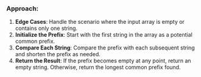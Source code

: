 ### Approach:

1.  **Edge Cases**: Handle the scenario where the input array is empty or contains only one string.
2.  **Initialize the Prefix**: Start with the first string in the array as a potential common prefix.
3.  **Compare Each String**: Compare the prefix with each subsequent string and shorten the prefix as needed.
4.  **Return the Result**: If the prefix becomes empty at any point, return an empty string. Otherwise, return the longest common prefix found.
